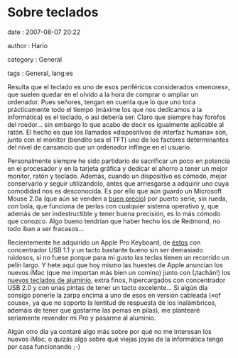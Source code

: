 Sobre teclados
==============

date
:   2007-08-07 20:22

author
:   Hario

category
:   General

tags
:   General, lang:es

Resulta que el teclado es uno de esos periféricos considerados
«menores», que suelen quedar en el olvido a la hora de comprar o ampliar
un ordenador. Pues señores, tengan en cuenta que lo que uno toca
prácticamente todo el tiempo (máxime los que nos dedicamos a la
informática) es el teclado, o así debería ser. Claro que siempre hay
forofos del roedor... sin embargo lo que acabo de decir es igualmente
aplicable al ratón. El hecho es que los llamados «dispositivos de
interfaz humana» son, junto con el monitor (bendito sea el TFT) uno de
los factores determinantes del nivel de cansancio que un ordenador
inflinge en el usuario.

Personalmente siempre he sido partidario de sacrificar un poco en
potencia en el procesador y en la tarjeta gráfica y dedicar el ahorro a
tener un mejor monitor, ratón y teclado. Además, cuando un dispositivo
es cómodo, mejor conservarlo y seguir utilizándolo, antes que
arriesgarse a adquirir uno cuya comodidad nos es desconocida. Es por
ello que aún guardo un Microsoft Mouse 2.0a (que aún se venden a [buen
precio](http://www.xpbargains.com/xpricer.php/lowest_price_search__pid--36500110.htm))
por puerto serie, sin rueda, con bola, que funciona de perlas con
cualquier sistema operativo y, que además de ser indestructible y tener
buena precisión, es lo más cómodo que conozco. Algo bueno tendrían que
haber hecho los de Redmond, no todo iban a ser fracasos...

Recientemente he adquirido un Apple Pro Keyboard, de
[éstos](http://www.kustompcs.co.uk/acatalog/info_3018.html) con
concentrador USB 1.1 y un tacto bastante bueno sin ser demasiado
ruidosos, si no fuese porque para mi gusto las teclas tienen un
recorrido un pelín largo. Y hete aquí que hoy mismo las huestes de Apple
anuncian los nuevos iMac (que me importan más bien un comino) junto con
(¡tachán!) los [nuevos teclados de
aluminio](http://www.apple.com/keyboard/), extra finos, hipercargados
con concentrador USB 2.0 y con unas pintas de tener un tacto
excelente... Si algún día consigo ponerle la zarpa encima a uno de esos
en versión cableada («of couse», ya que no soporto la lentitud de
respuesta de los inalámbricos, ademáis de tener que gastarme las perras
en pilas), me plantearé seriamente revender mi *Pro* y pasarme al
aluminio.

Algún otro día ya contaré algo más sobre por qué no me interesan los
nuevos iMac, o quizás algo sobre qué viejas joyas de la informática
tengo por casa funcionando ;-)
